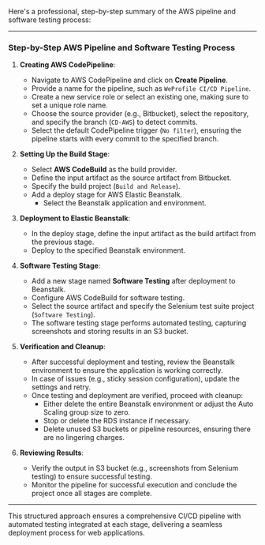 Here's a professional, step-by-step summary of the AWS pipeline and software testing process:

---

### Step-by-Step AWS Pipeline and Software Testing Process

1. **Creating AWS CodePipeline**:
   - Navigate to AWS CodePipeline and click on **Create Pipeline**.
   - Provide a name for the pipeline, such as `WeProfile CI/CD Pipeline`.
   - Create a new service role or select an existing one, making sure to set a unique role name.
   - Choose the source provider (e.g., Bitbucket), select the repository, and specify the branch (`CD-AWS`) to detect commits.
   - Select the default CodePipeline trigger (`No filter`), ensuring the pipeline starts with every commit to the specified branch.
   
2. **Setting Up the Build Stage**:
   - Select **AWS CodeBuild** as the build provider.
   - Define the input artifact as the source artifact from Bitbucket.
   - Specify the build project (`Build and Release`).
   - Add a deploy stage for AWS Elastic Beanstalk.
     - Select the Beanstalk application and environment.

3. **Deployment to Elastic Beanstalk**:
   - In the deploy stage, define the input artifact as the build artifact from the previous stage.
   - Deploy to the specified Beanstalk environment.

4. **Software Testing Stage**:
   - Add a new stage named **Software Testing** after deployment to Beanstalk.
   - Configure AWS CodeBuild for software testing.
   - Select the source artifact and specify the Selenium test suite project (`Software Testing`).
   - The software testing stage performs automated testing, capturing screenshots and storing results in an S3 bucket.

5. **Verification and Cleanup**:
   - After successful deployment and testing, review the Beanstalk environment to ensure the application is working correctly.
   - In case of issues (e.g., sticky session configuration), update the settings and retry.
   - Once testing and deployment are verified, proceed with cleanup:
     - Either delete the entire Beanstalk environment or adjust the Auto Scaling group size to zero.
     - Stop or delete the RDS instance if necessary.
     - Delete unused S3 buckets or pipeline resources, ensuring there are no lingering charges.

6. **Reviewing Results**:
   - Verify the output in S3 bucket (e.g., screenshots from Selenium testing) to ensure successful testing.
   - Monitor the pipeline for successful execution and conclude the project once all stages are complete.

---

This structured approach ensures a comprehensive CI/CD pipeline with automated testing integrated at each stage, delivering a seamless deployment process for web applications.
